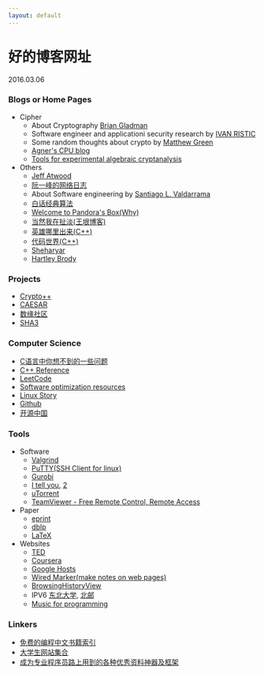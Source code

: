 ```yaml
---
layout: default
---
```


# 好的博客网址
2016.03.06

### Blogs or Home Pages
  * Cipher
    + About Cryptography [Brian Gladman](http://www.gladman.me.uk/)
    + Software engineer and applicationi security research by [IVAN RISTIC](https://blog.ivanristic.com/)
    + Some random thoughts about crypto by [Matthew Green](http://blog.cryptographyengineering.com/2016_08_01_archive.html)
    + [Agner's CPU blog](http://www.agner.org/optimize/blog)
    + [Tools for experimental algebraic cryptanalysis](http://www.cryptosystem.net/aes/tools.html)
  * Others
    + [Jeff Atwood](https://blog.codinghorror.com/)
    + [阮一峰的网络日志](http://www.ruanyifeng.com/blog/archives.html)
    + About Software engineering by [Santiago L. Valdarrama](http://www.shiftedup.com/archive)
    + [白话经典算法](http://blog.csdn.net/column/details/algorithm-easyword.html)
    + [Welcome to Pandora's Box(Why)](http://hustcalm.me/)
    + [当然我在扯淡(王垠博客)](http://www.yinwang.org/)
    + [英雄哪里出来(C++)](http://www.cppblog.com/menjitianya/)
    + [代码世界(C++)](http://github.tiankonguse.com/index.html)
    + [Sheharyar](https://sheharyar.me/)
    + [Hartley Brody](https://blog.hartleybrody.com/)

### Projects
  + [Crypto++](https://www.cryptopp.com)
  + [CAESAR](https://competitions.cr.yp.to)
  + [数缘社区](http://www.mathmagic.cn/)
  + [SHA3](https://competitions.cr.yp.to/)

### Computer Science
  + [C语言中你想不到的一些问题](http://github.tiankonguse.com/blog/2014/12/05/c-base.html)
  + [C++ Reference](http://en.cppreference.com/w/cpp)
  + [LeetCode](https://leetcode.com/problemset/algorithms/)
  + [Software optimization resources](http://www.agner.org/optimize/)
  + [Linux Story](http://www.linuxstory.org/)
  + [Github](https://github.com/)
  + [开源中国](https://git.oschina.net/)

### Tools
  * Software
    + [Valgrind](http://valgrind.org/)
    + [PuTTY(SSH Client for linux)](http://www.chiark.greenend.org.uk/~sgtatham/putty/)
    + [Gurobi](http://www.gurobi.com)
    + [I tell you](http://itellyou.cn), [2](http://www.msdn.hk)
    + [uTorrent](http://www.utorrent.com)
    + [TeamViewer - Free Remote Control, Remote Access](https://www.teamviewer.com/en/index.aspx)
  * Paper
    + [eprint](https://eprint.iacr.org/complete/)
    + [dblp](http://dblp.uni-trier.de/)
    + [LaTeX](https://latex-project.org/ftp.html)
  * Websites
    + [TED](https://www.ted.com/)
    + [Coursera](https://www.coursera.org/)
    + [Google Hosts](http://googlehost.lofter.com/)
    + [Wired Marker(make notes on web pages)](http://www.wired-marker.org/en/)
    + [BrowsingHistoryView](http://www.nirsoft.net/utils/browsing_history_view.html)
    + IPV6 [东北大学](http://hdtv.neu6.edu.cn/), [北邮](https://tv.byr.cn/desktop/)
    + [Music for programming](http://musicforprogramming.net)


### Linkers
  + [免费的编程中文书籍索引](https://github.com/justjavac/free-programming-books-zh_CN)
  + [大学生网站集合](https://github.com/Xuanwo/WebsitesForStudents)
  + [成为专业程序员路上用到的各种优秀资料神器及框架](http://www.cnblogs.com/jasondan/p/6380597.html)


